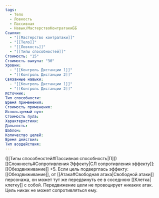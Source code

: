 ```yaml
---
tags:
  - Тело
  - Ловкость
  - Пассивная
  - Навык/МастерствоКонтратакиББ
Ссылки:
  - "[[Мастерство контратаки]]"
  - "[[Тело]]"
  - "[[Ловкость]]"
  - "[[Типы способностей]]"
Стоимость: "15"
Стоимость выкупа: "30"
Уровни:
  - "[[Контроль Дистанции 1]]"
  - "[[Контроль Дистанции 2]]"
Связанные навыки:
  - "[[Контроль Дистанции 1]]"
  - "[[Контроль Дистанции 2]]"
Источник:
Тип способности:
Время применения:
Стоимость применения:
Используемый пул:
Стоимость пула:
Характеристики:
Дальность:
Шаблон:
Количество целей:
Время действия:
Тип воздействия:
---
```

([[Типы способностей#Пассивная способность|П]]) [[Сложность#Cопротивления Эффекту|СЛ сопротивления эффекту]]: [[Обездвиживание]] +5.
Если цель подверглась эффекту: [[Обездвиживание]], от [[Атака#Свободная атака|Свободной атаки]] персонажа, он может тут же передвинуть ее в соседнюю [[Клетка|клетку]] с собой. Передвижение цели не провоцирует никаких атак. Цель никак не может сопротивляться ему. 

